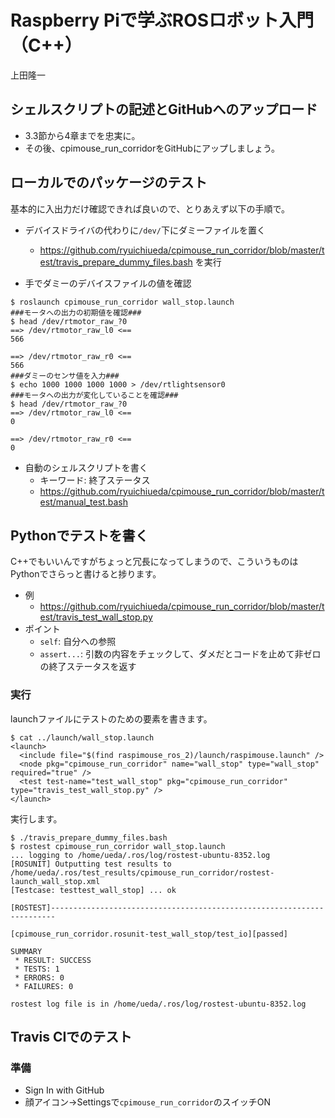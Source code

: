# Raspberry Piで学ぶROSロボット入門（C++）

上田隆一

## シェルスクリプトの記述とGitHubへのアップロード

* 3.3節から4章までを忠実に。
* その後、cpimouse_run_corridorをGitHubにアップしましょう。

## ローカルでのパッケージのテスト

基本的に入出力だけ確認できれば良いので、とりあえず以下の手順で。

* デバイスドライバの代わりに`/dev/`下にダミーファイルを置く
    * https://github.com/ryuichiueda/cpimouse_run_corridor/blob/master/test/travis_prepare_dummy_files.bash を実行

* 手でダミーのデバイスファイルの値を確認

``` 
$ roslaunch cpimouse_run_corridor wall_stop.launch
###モータへの出力の初期値を確認###
$ head /dev/rtmotor_raw_?0 
==> /dev/rtmotor_raw_l0 <==
566

==> /dev/rtmotor_raw_r0 <==
566
###ダミーのセンサ値を入力###
$ echo 1000 1000 1000 1000 > /dev/rtlightsensor0 
###モータへの出力が変化していることを確認###
$ head /dev/rtmotor_raw_?0
==> /dev/rtmotor_raw_l0 <==
0

==> /dev/rtmotor_raw_r0 <==
0
``` 

* 自動のシェルスクリプトを書く
    * キーワード: 終了ステータス
    * https://github.com/ryuichiueda/cpimouse_run_corridor/blob/master/test/manual_test.bash

## Pythonでテストを書く

C++でもいいんですがちょっと冗長になってしまうので、こういうものはPythonでさらっと書けると捗ります。

* 例
    * https://github.com/ryuichiueda/cpimouse_run_corridor/blob/master/test/travis_test_wall_stop.py
* ポイント
    * `self`: 自分への参照
    * `assert...`: 引数の内容をチェックして、ダメだとコードを止めて非ゼロの終了ステータスを返す

### 実行

launchファイルにテストのための要素を書きます。

```
$ cat ../launch/wall_stop.launch
<launch>
  <include file="$(find raspimouse_ros_2)/launch/raspimouse.launch" />
  <node pkg="cpimouse_run_corridor" name="wall_stop" type="wall_stop" required="true" />
  <test test-name="test_wall_stop" pkg="cpimouse_run_corridor" type="travis_test_wall_stop.py" />
</launch>
```

実行します。

```
$ ./travis_prepare_dummy_files.bash
$ rostest cpimouse_run_corridor wall_stop.launch
... logging to /home/ueda/.ros/log/rostest-ubuntu-8352.log
[ROSUNIT] Outputting test results to /home/ueda/.ros/test_results/cpimouse_run_corridor/rostest-launch_wall_stop.xml
[Testcase: testtest_wall_stop] ... ok

[ROSTEST]-----------------------------------------------------------------------

[cpimouse_run_corridor.rosunit-test_wall_stop/test_io][passed]

SUMMARY
 * RESULT: SUCCESS
 * TESTS: 1
 * ERRORS: 0
 * FAILURES: 0

rostest log file is in /home/ueda/.ros/log/rostest-ubuntu-8352.log
```

## Travis CIでのテスト




### 準備

* Sign In with GitHub
* 顔アイコン->Settingsで`cpimouse_run_corridor`のスイッチON

